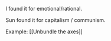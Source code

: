 I found it for emotional/rational.

Sun found it for capitalism / communism.

Example: [[Unbundle the axes]]
